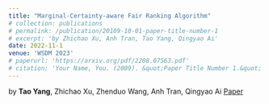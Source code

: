 ```yaml
---
title: "Marginal-Certainty-aware Fair Ranking Algorithm"
# collection: publications
# permalink: /publication/20109-10-01-paper-title-number-1
# excerpt: 'by Zhichao Xu, Anh Tran, Tao Yang, Qingyao Ai'
date: 2022-11-1
venue: 'WSDM 2023'
# paperurl: 'https://arxiv.org/pdf/2208.07563.pdf'
# citation: 'Your Name, You. (2009). &quot;Paper Title Number 1.&quot; <i>Journal 1</i>. 1(1).'
---
```

<!-- This paper is about the number sdaf ure work. -->
by **Tao Yang**, Zhichao Xu, Zhenduo Wang, Anh Tran,  Qingyao Ai
[Paper](https://www.nature.com/articles/s41598-018-32757-9) 
<!-- Recommended citation: Your Name, You. (2009). "Paper Title Number 1." <i>Journal 1</i>. 1(1). -->